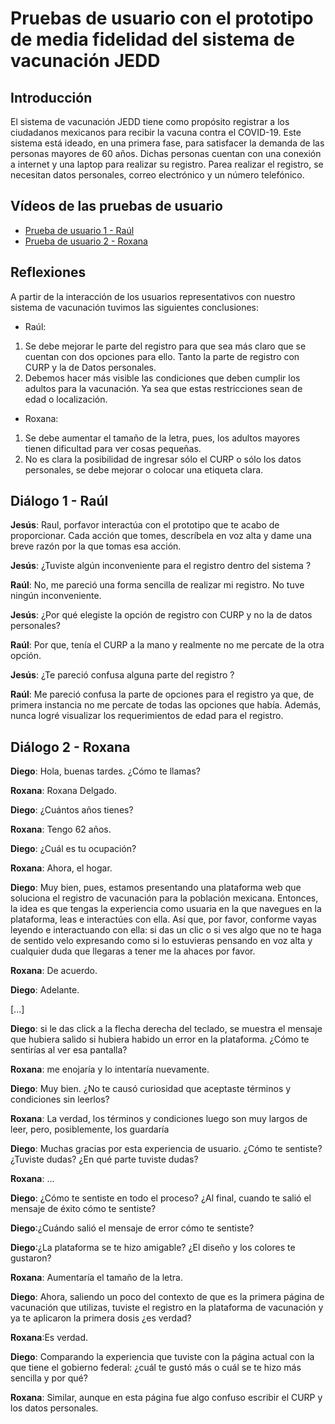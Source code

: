 # Pruebas de usuario con el prototipo de media fidelidad del sistema de vacunación JEDD

## Introducción

El sistema de vacunación JEDD tiene como propósito registrar a los ciudadanos mexicanos para recibir la vacuna contra el COVID-19. 
Este sistema está ideado, en una primera fase, para satisfacer la demanda de las personas mayores de 60 años. 
Dichas personas cuentan con una conexión a internet y una laptop para realizar su registro. 
Parea realizar el registro, se necesitan datos personales, correo electrónico y un número telefónico. 

## Vídeos de las pruebas de usuario

- [Prueba de usuario 1 - Raúl](https://youtu.be/sLBiPI6rQko)
- [Prueba de usuario 2 - Roxana](https://youtu.be/BLNtB59U00g)


## Reflexiones 

A partir de la interacción de los usuarios representativos con nuestro sistema de vacunación tuvimos las siguientes conclusiones:

- Raúl:

1. Se debe mejorar le parte del registro para que sea más claro que se cuentan con dos opciones para ello. 
Tanto la parte de registro con CURP y la de Datos personales.  
2. Debemos hacer más visible las condiciones que deben cumplir los adultos para la vacunación. Ya sea que estas restricciones sean de edad o localización.

- Roxana:

1. Se debe aumentar el tamaño de la letra, pues, los adultos mayores tienen dificultad para ver cosas pequeñas. 
2. No es clara la posibilidad de ingresar sólo el CURP o sólo los datos personales, se debe mejorar o colocar una etiqueta clara. 


## Diálogo 1 - Raúl

**Jesús**: Raul, porfavor interactúa con el prototipo que te acabo de proporcionar. Cada acción que tomes, descríbela en voz alta y 
dame una breve razón por la que tomas esa acción.

**Jesús**: ¿Tuviste algún inconveniente para el registro dentro del sistema ?

**Raúl**: No, me pareció una forma sencilla de realizar mi registro. No tuve ningún inconveniente.

**Jesús**: ¿Por qué elegiste la opción de registro con CURP y no la de datos personales?

**Raúl**: Por que, tenía el CURP a la mano y realmente no me percate de la otra opción.

**Jesús**: ¿Te pareció confusa alguna parte del registro ?

**Raúl**: Me pareció confusa la parte de opciones para el registro ya que, de primera instancia no me percate de todas las opciones que había. Además, nunca 
logré visualizar los requerimientos de edad para el registro.


## Diálogo 2 - Roxana

**Diego**: Hola, buenas tardes. ¿Cómo te llamas?

**Roxana**: Roxana Delgado.

**Diego**: ¿Cuántos años tienes? 

**Roxana**: Tengo 62 años. 

**Diego**: ¿Cuál es tu ocupación? 

**Roxana**: Ahora, el hogar. 

**Diego**: Muy bien, pues, estamos presentando una plataforma web que soluciona el registro de vacunación para la población mexicana. Entonces, la idea es que tengas la experiencia como usuaria en la que navegues en la plataforma, leas e interactúes con ella. Así que, por favor,  conforme vayas leyendo e interactuando con ella: si das un clic o si ves algo que no te haga de sentido velo expresando como si lo estuvieras pensando en voz alta y cualquier duda que llegaras a tener me la ahaces por favor.  

**Roxana**: De acuerdo. 

**Diego**: Adelante. 

[...]

**Diego**: si le das click a la flecha derecha del teclado, se muestra el mensaje que hubiera salido si hubiera habido un error en la plataforma. ¿Cómo te sentirías al ver esa pantalla?

**Roxana**: me enojaría y lo intentaría nuevamente.

**Diego**: Muy bien. ¿No te causó curiosidad que aceptaste términos y condiciones sin leerlos? 

**Roxana**: La verdad,  los términos y condiciones luego son muy largos de leer, pero, posiblemente, los guardaría 

**Diego**: Muchas gracias por esta experiencia de usuario. ¿Cómo te sentiste? ¿Tuviste dudas? ¿En qué parte tuviste dudas? 

**Roxana**: ...

**Diego**: ¿Cómo te sentiste en todo el proceso? ¿Al final, cuando te salió el mensaje de éxito cómo te sentiste? 

**Diego**:¿Cuándo salió el mensaje de error cómo te sentiste? 

**Diego**:¿La plataforma se te hizo amigable? ¿El diseño y los colores te gustaron? 

**Roxana**: Aumentaría el tamaño de la letra.

**Diego**: Ahora, saliendo un poco del contexto de que es la primera página de vacunación que utilizas, tuviste el registro en la plataforma de  vacunación y ya te aplicaron la primera dosis ¿es verdad? 

**Roxana**:Es verdad.

**Diego**: Comparando la experiencia que tuviste con la página actual con la que tiene el gobierno federal: ¿cuál te gustó más o cuál se te hizo más sencilla y por qué? 

**Roxana**: Similar, aunque en esta página fue algo confuso escribir el CURP y los datos personales.  

